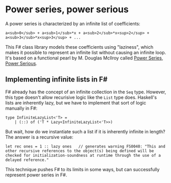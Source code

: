 # Power series, power serious

A power series is characterized by an infinite list of coefficients:

```
a<sub>0</sub> + a<sub>1</sub>*x + a<sub>2</sub>*x<sup>2</sup> + a<sub>3</sub>*x<sup>3</sup> + ...
```

This F# class library models these coefficients using "laziness", which makes it possible
to represent an infinite list without causing an infinite loop. It's based on a functional
pearl by M. Douglas McIlroy called [Power Series, Power Serious](http://citeseerx.ist.psu.edu/viewdoc/download?doi=10.1.1.333.3156&rep=rep1&type=pdf).

## Implementing infinite lists in F#

F# already has the concept of an infinite collection in the `Seq` type. However, this type
doesn't allow recurisive logic like the `List` type does. Haskell's lists are inherently
lazy, but we have to implement that sort of logic manually in F#:

```F#
type InfiniteLazyList<'T> =
	| (::) of ('T * Lazy<InfiniteLazyList<'T>>)
```

But wait, how do we instantiate such a list if it is inherently infinite in length? The answer
is a recursive value:

```F#
let rec ones = 1 :: lazy ones   // generates warning FS0040: "This and other recursive references to the object(s) being defined will be checked for initialization-soundness at runtime through the use of a delayed reference."
```

This technique pushes F# to its limits in some ways, but can successfully represent power series in F#.
